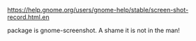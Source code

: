 https://help.gnome.org/users/gnome-help/stable/screen-shot-record.html.en

package is gnome-screenshot.
A shame it is not in the man!
